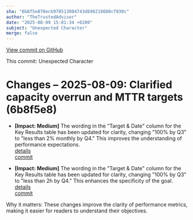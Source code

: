 ```yaml
---
sha: "6b8f5e870ecb970513004743d698218608cf030c"
author: "TheTrustedAdvisor"
date: "2025-08-09 15:01:34 +0200"
subject: "Unexpected Character"
merge: false
---
```


[View commit on GitHub](https://github.com/TheTrustedAdvisor/FabricAdoptionFramework/commit/6b8f5e870ecb970513004743d698218608cf030c)

This commit: Unexpected Character

# Changes – 2025-08-09: Clarified capacity overrun and MTTR targets (6b8f5e8)

- **[Impact: Medium]** The wording in the "Target & Date" column for the Key Results table has been updated for clarity, changing "100% by Q3" to "less than 2% monthly by Q4." This improves the understanding of performance expectations.  
   [details](/docs/about/changes/2025-08-09-unexpected-character)  
   [commit](https://github.com/TheTrustedAdvisor/FabricAdoptionFramework/commit/6b8f5e870ecb970513004743d698218608cf030c)  

- **[Impact: Medium]** The wording in the "Target & Date" column for the Key Results table has been updated for clarity, changing "100% by Q3" to "less than 2h by Q4." This enhances the specificity of the goal.  
   [details](/docs/about/changes/2025-08-09-unexpected-character)  
   [commit](https://github.com/TheTrustedAdvisor/FabricAdoptionFramework/commit/6b8f5e870ecb970513004743d698218608cf030c)  

Why it matters: These changes improve the clarity of performance metrics, making it easier for readers to understand their objectives.
